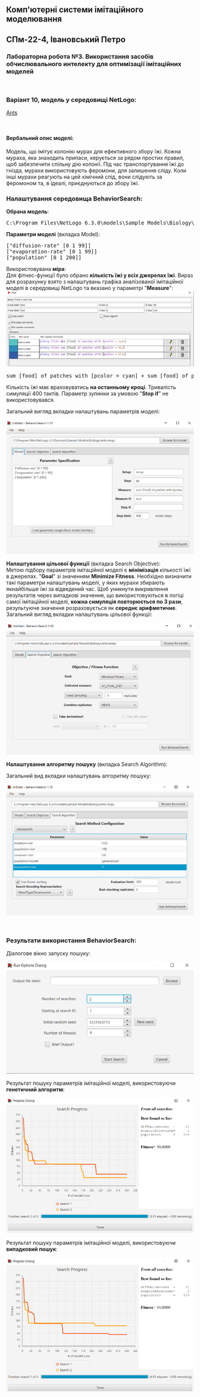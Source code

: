 ## Комп'ютерні системи імітаційного моделювання

## СПм-22-4, **Івановський Петро**

### Лабораторна робота №**3**. Використання засобів обчислювального интелекту для оптимізації імітаційних моделей

<br>

### Варіант 10, модель у середовищі NetLogo:

[Ants](https://www.netlogoweb.org/launch#http://www.netlogoweb.org/assets/modelslib/Sample%20Models/Biology/Ants.nlogo)

<br>

#### Вербальний опис моделі:

Модель, що імітує колонію мурах для ефективного збору їжі. Кожна мураха, яка знаходить припаси, керується за рядом простих правил, щоб забезпечити спільну дію колонії. Під час транспортування їжі до гнізда, мурахи використовують феромони, для залишення сліду. Коли інші мурахи реагують на цей хімічний слід, вони слідують за феромоном та, в ідеалі, приєднуються до збору їжі.
<br>

### Налаштування середовища BehaviorSearch:

**Обрана модель**:

<pre>
C:\Program Files\NetLogo 6.3.0\models\Sample Models\Biology\Ants.nlogo
</pre>

**Параметри моделі** (вкладка Model):

<pre>
["diffusion-rate" [0 1 99]]
["evaporation-rate" [0 1 99]]
["population" [0 1 200]]
</pre>

Використовувана **міра**:  
Для фітнес-функції було обрано **кількість їжі у всіх джерелах їжі**. Вираз для розрахунку взято з налаштувань графіка аналізованої імітаційної моделі в середовищі NetLogo та вказано у параметрі "**Measure**":
![Редагування параметрів графіку вихідної моделі](measure.png)

<pre>
sum [food] of patches with [pcolor = cyan] + sum [food] of patches with [pcolor = sky] + sum [food] of patches with [pcolor = blue]
</pre>

Кількість їжі має враховуватись **на останньому кроці**. Тривалість симуляції 400 тактів.
Параметр зупинки за умовою "**Stop if**" не використовувався.

Загальний вигляд вкладки налаштувань параметрів моделі:

![Вкладка налаштувань параметрів моделі](parameters.png)

**Налаштування цільової функції** (вкладка Search Objective):  
Метою підбору параметрів імітаційної моделі є **мінімізація** кількості їжі в джерелах. "**Goal**" зі значенням **Minimize Fitness**. Необхідно визначити такі параметри налаштувань моделі, у яких мурахи збирають якнайбільше їжі за відведений час.
Щоб уникнути викривлення результатів через випадкові значення, що використовуються в логіці самої імітаційної моделі, **кожна симуляція повторюється по 3 рази**, результуюче значення розраховується як **середнє арифметичне**.
Загальний вигляд вкладки налаштувань цільової функції:

![Вкладка налаштувань цільової функції](objective.png)

**Налаштування алгоритму пошуку** (вкладка Search Algorithm):

Загальний вид вкладки налаштувань алгоритму пошуку:

![Вкладка налаштувань пошуку](search.png)

<br>

### Результати використання BehaviorSearch:

Діалогове вікно запуску пошуку:

![Вікно запуску пошуку](dialog.png)

Результат пошуку параметрів імітаційної моделі, використовуючи **генетичний алгоритм**:

![Результати пошуку за допомогою ГА](result-ga.png)

Результат пошуку параметрів імітаційної моделі, використовуючи **випадковий пошук**:

![Результати випадкового пошуку](result-rs.png)
